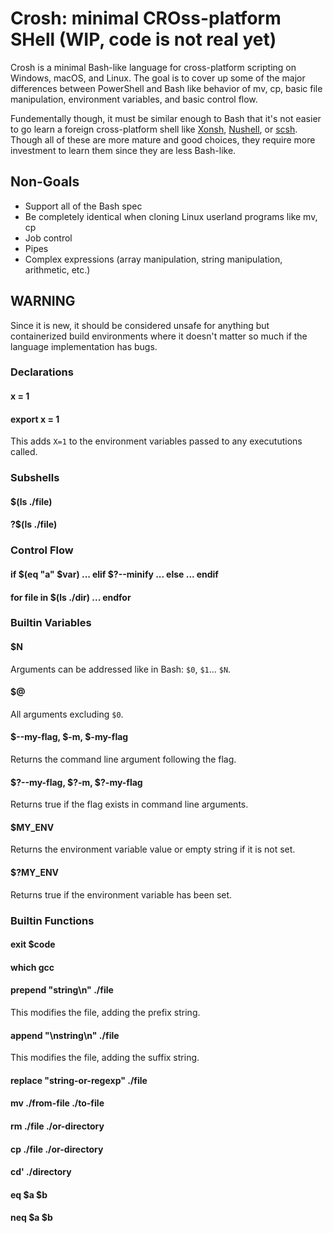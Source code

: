 # Crosh: minimal CROss-platform SHell (WIP, code is not real yet)

Crosh is a minimal Bash-like language for cross-platform scripting on
Windows, macOS, and Linux. The goal is to cover up some of the major
differences between PowerShell and Bash like behavior of mv, cp, basic
file manipulation, environment variables, and basic control flow.

Fundementally though, it must be similar enough to Bash that it's not
easier to go learn a foreign cross-platform shell like
[Xonsh](https://xon.sh/),
[Nushell](https://github.com/nushell/nushell), or
[scsh](https://scsh.net/). Though all of these are more mature and
good choices, they require more investment to learn them since they
are less Bash-like.

## Non-Goals

* Support all of the Bash spec
* Be completely identical when cloning Linux userland programs like mv, cp
* Job control
* Pipes
* Complex expressions (array manipulation, string manipulation, arithmetic, etc.)

## WARNING 

Since it is new, it should be considered unsafe for anything but
containerized build environments where it doesn't matter so much if
the language implementation has bugs.

### Declarations

#### x = 1

#### export x = 1

This adds `X=1` to the environment variables passed to any execututions called.

### Subshells

#### $(ls ./file)

#### ?$(ls ./file)

### Control Flow

#### if $(eq "a" $var) ... elif $?--minify ... else ... endif

#### for file in $(ls ./dir) ... endfor

### Builtin Variables

#### $N

Arguments can be addressed like in Bash: `$0`, `$1`... `$N`.

#### $@

All arguments excluding `$0`.

#### $--my-flag, $-m, $-my-flag

Returns the command line argument following the flag.

#### $?--my-flag, $?-m, $?-my-flag

Returns true if the flag exists in command line arguments.

#### $MY_ENV

Returns the environment variable value or empty string if it is not set.

#### $?MY_ENV

Returns true if the environment variable has been set.

### Builtin Functions

#### exit $code

#### which gcc

#### prepend "string\n" ./file

This modifies the file, adding the prefix string.

#### append "\nstring\n" ./file

This modifies the file, adding the suffix string.

#### replace "string-or-regexp" ./file

#### mv ./from-file ./to-file

#### rm ./file ./or-directory

#### cp ./file ./or-directory

#### cd' ./directory

#### eq $a $b

#### neq $a $b
